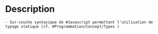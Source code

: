 # Description
	- Sur-couche syntaxique de #Javascript permettant l'utilisation de typage statique (cf. #Programmation/Concept/Types )
